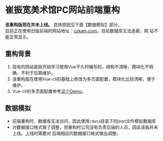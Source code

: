 # 崔振宽美术馆PC网站前端重构

**该重构版现在并未上线。** 具体原因见下面【数据模拟】部分。  
目前正在使用旧版前端的网站地址：[czkam.com](http://czkam.com)。目前数据库无法连接，网
站不能正常显示。

## 重构背景
1. 现有的网站是刚开始学习使用Vue不久时编写的，结构不清晰，模块化不明确，不利于后期维护。  
2. 该重构版在使用Vue-cli的基础上修改为多页面配置，模块化比较清晰，便于维护。
3. Vue-cli的多页面配置参考[这个Demo](https://github.com/samoyi/VuecliMultiPageDemo)。


## 数据模拟
* 前端重构时，数据库无法访问，因此使用`/data`目录下的json文件模拟数据库
* 对数据接口格式做了调整，但重构时公司没有负责后端的人员，因此该版并未上线。上线时需要对
后端相应的数据接口格式做出调整。
